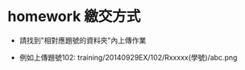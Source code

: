 ﻿# homework 繳交方式



* 請找到"相對應題號的資料夾"內上傳作業


* 例如上傳題號102: training/20140929EX/102/Rxxxxx(學號)/abc.png
